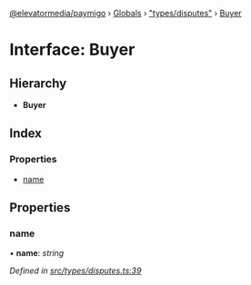 [@elevatormedia/paymigo](../README.md) › [Globals](../globals.md) › ["types/disputes"](../modules/_types_disputes_.md) › [Buyer](_types_disputes_.buyer.md)

# Interface: Buyer

## Hierarchy

-   **Buyer**

## Index

### Properties

-   [name](_types_disputes_.buyer.md#name)

## Properties

### name

• **name**: _string_

_Defined in [src/types/disputes.ts:39](https://github.com/ELEVATORmedia/paymigo/blob/ae92c39/src/types/disputes.ts#L39)_
